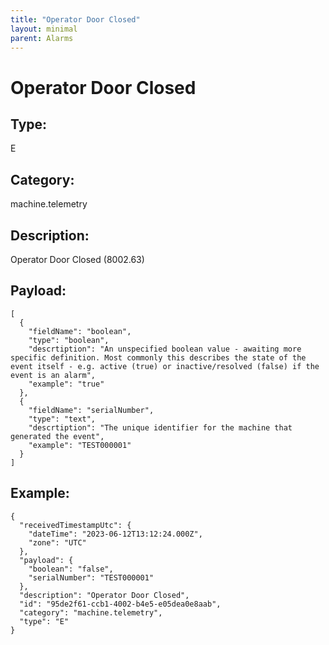 ```yaml
---
title: "Operator Door Closed"
layout: minimal
parent: Alarms
---
```


# Operator Door Closed

## Type:

E

## Category:

machine.telemetry

## Description: 

Operator Door Closed (8002.63)

## Payload:

```
[
  {
    "fieldName": "boolean",
    "type": "boolean",
    "descrtiption": "An unspecified boolean value - awaiting more specific definition. Most commonly this describes the state of the event itself - e.g. active (true) or inactive/resolved (false) if the event is an alarm",
    "example": "true"
  },
  {
    "fieldName": "serialNumber",
    "type": "text",
    "descrtiption": "The unique identifier for the machine that generated the event",
    "example": "TEST000001"
  }
]
```

## Example:

```
{
  "receivedTimestampUtc": {
    "dateTime": "2023-06-12T13:12:24.000Z",
    "zone": "UTC"
  },
  "payload": {
    "boolean": "false",
    "serialNumber": "TEST000001"
  },
  "description": "Operator Door Closed",
  "id": "95de2f61-ccb1-4002-b4e5-e05dea0e8aab",
  "category": "machine.telemetry",
  "type": "E"
}
```
